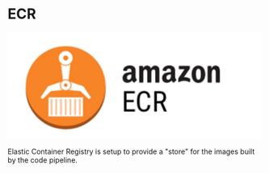 # ECR

![DevOps Banner](../../../assets/images/ecr.jpeg)

Elastic Container Registry is setup to provide a "store" for the images built by the code pipeline. 